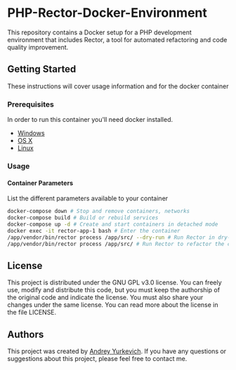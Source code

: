 # PHP-Rector-Docker-Environment

This repository contains a Docker setup for a PHP development environment that includes Rector, a tool for automated refactoring and code quality improvement.

## Getting Started

These instructions will cover usage information and for the docker container 

### Prerequisites

In order to run this container you'll need docker installed.

* [Windows](https://docs.docker.com/windows/started)
* [OS X](https://docs.docker.com/mac/started/)
* [Linux](https://docs.docker.com/linux/started/)

### Usage

#### Container Parameters

List the different parameters available to your container

```bash
docker-compose down # Stop and remove containers, networks
docker-compose build # Build or rebuild services
docker-compose up -d # Create and start containers in detached mode
docker exec -it rector-app-1 bash # Enter the container
/app/vendor/bin/rector process /app/src/ --dry-run # Run Rector in dry-run mode
/app/vendor/bin/rector process /app/src/ # Run Rector to refactor the code
```

## License

This project is distributed under the GNU GPL v3.0 license. You can freely use, modify and distribute this code, but you must keep the authorship of the original code and indicate the license. You must also share your changes under the same license. You can read more about the license in the file LICENSE.

## Authors

This project was created by [Andrey Yurkevich](https://github.com/Andrey-1988-dev "Andrey Yurkevich"). If you have any questions or suggestions about this project, please feel free to contact me.